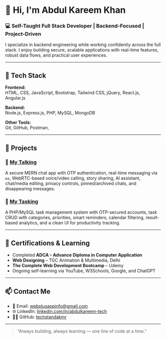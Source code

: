 # 👋 Hi, I'm Abdul Kareem Khan

### 💻 Self-Taught Full Stack Developer | Backend-Focused | Project-Driven

I specialize in backend engineering while working confidently across the full stack. I enjoy building secure, scalable applications with real-time features, robust data flows, and practical user experiences.

---

## 🧠 Tech Stack

**Frontend:**  
HTML, CSS, JavaScript, Bootstrap, Tailwind CSS, jQuery, React.js, Angular.js

**Backend:**  
Node.js, Express.js, PHP, MySQL, MongoDB

**Other Tools:**  
Git, GitHub, Postman,

---

## 🚀 Projects

### 🔹 [My Talking](https://my-talking.onrender.com)  
A secure MERN chat app with OTP authentication, real-time messaging via `ws`, WebRTC-based voice/video calling, story sharing, AI assistant, chat/media editing, privacy controls, pinned/archived chats, and disappearing messages.

### 🔹 [My Tasking](https://my-tasking.wuaze.com)  
A PHP/MySQL task management system with OTP-secured accounts, task CRUD with categories, priorities, smart reminders, calendar filtering, result-based analytics, and a clean UI for productivity tracking.

---

## 📜 Certifications & Learning

- Completed **ADCA – Advance Diploma in Computer Application**  
- **Web Designing** – TGC Animation & Multimedia, Delhi  
- **The Complete Web Development Bootcamp** – Udemy  
- Ongoing self-learning via YouTube, W3Schools, Google, and ChatGPT

---

## 📫 Contact Me

- 📧 Email: [webplusappinfo@gmail.com](mailto:webplusappinfo@gmail.com)  
- 🌐 LinkedIn: [linkedin.com/in/abdulkareem-tech](https://linkedin.com/in/abdulkareem-tech)  
- 🧑‍💻 GitHub: [techstandakmr](https://github.com/techstandakmr)

---

> “Always building, always learning — one line of code at a time.”

